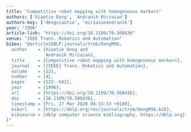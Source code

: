 ```yaml
---
title: "Competitive robot mapping with homogeneous markers"
authors: ['Xiaotie Deng', 'Andranik Mirzaian']
authors-key: ['dengxiaotie', 'mirzaianandranik']
year: "1996"
article-link: "https://doi.org/10.1109/70.508436"
venue: "IEEE Trans. Robotics and Automation"
bibex: "@article{DBLP:journals/trob/DengM96,
  author    = {Xiaotie Deng and
               Andranik Mirzaian},
  title     = {Competitive robot mapping with homogeneous markers},
  journal   = {{IEEE} Trans. Robotics and Automation},
  volume    = {12},
  number    = {4},
  pages     = {532--542},
  year      = {1996},
  url       = {https://doi.org/10.1109/70.508436},
  doi       = {10.1109/70.508436},
  timestamp = {Fri, 27 Mar 2020 08:33:33 +0100},
  biburl    = {https://dblp.org/rec/journals/trob/DengM96.bib},
  bibsource = {dblp computer science bibliography, https://dblp.org}
}"
---
```

